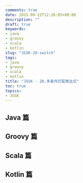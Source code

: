 ```yaml
---
comments: true
date: 2015-09-22T12:26:03+08:00
description: ""
draft: true
keywords:
- java
- groovy
- scala
- kotlin
slug: "JGSK-20-switch"
tags:
- java
- groovy
- scala
- kotlin
title: "JGSK - 20.多条件匹配表达式"
toc: true
topics:
- JGSK
---
```



## Java 篇

## Groovy 篇

## Scala 篇

## Kotlin 篇
